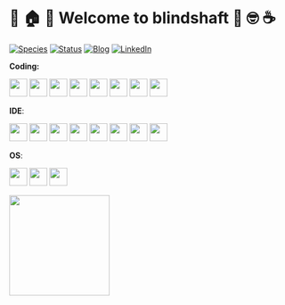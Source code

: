 
<!--
**blindshaft/blindshaft** is a ✨ _special_ ✨ repository because its `README.md` (this file) appears on your GitHub profile.

Here are some ideas to get you started:

- 🔭 I’m currently working on ...
- 🌱 I’m currently learning ...
- 👯 I’m looking to collaborate on ...
- 🤔 I’m looking for help with ...
- 💬 Ask me about ...
- 📫 How to reach me: ...
- 😄 Pronouns: ...
- ⚡ Fun fact: ...
-->
<!--![Blindshaft's github stats](https://github-readme-stats.vercel.app/api?username=blindshaft&show_icons=true&hide_border=true)-->
# :tada: :house: :star2: Welcome to blindshaft :penguin: :nerd_face: :coffee:

[![Species](https://img.shields.io/badge/Species-Homo_sapiens-success?style=flat-square&logo=mailchimp&logoColor=white)](https://en.wikipedia.org/wiki/Homo_sapiens)
[![Status](https://img.shields.io/badge/Status-Stable-success?style=flat-square&logo=gravatar&logoColor=white)](https://en.wikipedia.org/wiki/Life)
[![Blog](https://img.shields.io/badge/Blog-blindshaft.github.io-blueviolet)](https://blindshaft.github.io)
[![LinkedIn](https://img.shields.io/badge/LinkedIn-li--zhou--2019-informational)](https://www.linkedin.com/in/li-zhou-2019/)
<!--
[![OS](https://img.shields.io/badge/OS-macOS-informational?style=flat-square&logo=apple&logoColor=white)](https://en.wikipedia.org/wiki/MacOS)
[![OS](https://img.shields.io/badge/OS-Linux-informational?style=flat-square&logo=linux&logoColor=white)](https://en.wikipedia.org/wiki/Linux)
[![Editor](https://img.shields.io/badge/Editor-VSCode-blue?style=flat-square&logo=visual-studio-code&logoColor=white)](https://code.visualstudio.com/)
[![Dotfiles](https://img.shields.io/badge/Setup-Dotfiles-blue?style=flat-square&logo=when-i-work&logoColor=white)](https://github.com/blindshaft)-->

**Coding:**

<code><img height="32" src="https://cdn.jsdelivr.net/npm/simple-icons@v5/icons/python.svg"></code>
<code><img height="32" src="https://cdn.jsdelivr.net/npm/simple-icons@v5/icons/tensorflow.svg"></code>
<code><img height="32" src="https://cdn.jsdelivr.net/npm/simple-icons@v5/icons/pytorch.svg"></code>
<code><img height="32" src="https://cdn.jsdelivr.net/npm/simple-icons@v5/icons/r.svg"></code>
<code><img height="32" src="https://cdn.jsdelivr.net/npm/simple-icons@v5/icons/mysql.svg"></code>
<code><img height="32" src="https://cdn.jsdelivr.net/npm/simple-icons@v5/icons/apachespark.svg"></code>
<code><img height="32" src="https://cdn.jsdelivr.net/npm/simple-icons@v5/icons/gnubash.svg"></code>
<code><img height="32" src="https://cdn.jsdelivr.net/npm/simple-icons@v5/icons/git.svg"></code>

**IDE**:

<code><img height="32" src="https://cdn.jsdelivr.net/npm/simple-icons@v5/icons/vim.svg"></code>
<code><img height="32" src="https://cdn.jsdelivr.net/npm/simple-icons@v5/icons/neovim.svg"></code>
<code><img height="32" src="https://cdn.jsdelivr.net/npm/simple-icons@v5/icons/visualstudiocode.svg"></code>
<code><img height="32" src="https://cdn.jsdelivr.net/npm/simple-icons@v5/icons/rstudio.svg"></code>
<code><img height="32" src="https://cdn.jsdelivr.net/npm/simple-icons@v5/icons/pycharm.svg"></code>
<code><img height="32" src="https://cdn.jsdelivr.net/npm/simple-icons@v5/icons/webstorm.svg"></code>
<code><img height="32" src="https://cdn.jsdelivr.net/npm/simple-icons@v5/icons/clion.svg"></code>
<code><img height="32" src="https://cdn.jsdelivr.net/npm/simple-icons@v5/icons/intellijidea.svg"></code>

**OS**:

<code><img height="32" src="https://cdn.jsdelivr.net/npm/simple-icons@v5/icons/macos.svg"></code>
<code><img height="32" src="https://cdn.jsdelivr.net/npm/simple-icons@v5/icons/ubuntu.svg"></code>
<code><img height="32" src="https://cdn.jsdelivr.net/npm/simple-icons@v5/icons/windows.svg"></code>

<img height="180em" src="https://github-readme-stats.vercel.app/api/top-langs/?username=blindshaft&layout=compact&langs_count=8"/>

